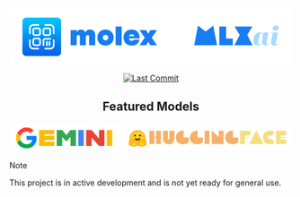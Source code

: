 <p align="center">
  <img src="assets/mlxai.png" width="700"/>
</p>

<p align="center">
<a href="https://github.com/molexai/mlxai" target="_blank">
    <img src="https://img.shields.io/github/last-commit/molexai/mlxai" alt="Last Commit">
</a>

<h2 align="center">Featured Models</h2>

<p align="center">
  <a href="https://gemini.google.com"><img width=200 src="assets/gemini_model.png"></a>
  <a href="https://huggingface.co/models"><img width=300 src="assets/hf_model.png"></a>
</p>

> [!NOTE]
> This project is in active development and is not yet ready for general use.